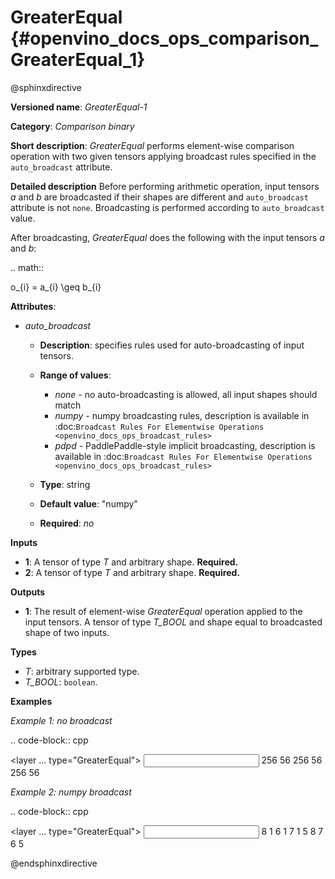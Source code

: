 # GreaterEqual {#openvino_docs_ops_comparison_GreaterEqual_1}

@sphinxdirective


**Versioned name**: *GreaterEqual-1*

**Category**: *Comparison binary*

**Short description**: *GreaterEqual* performs element-wise comparison operation with two given 
tensors applying broadcast rules specified in the ``auto_broadcast`` attribute.

**Detailed description**
Before performing arithmetic operation, input tensors *a* and *b* are broadcasted if their shapes are 
different and ``auto_broadcast`` attribute is not ``none``. Broadcasting is performed according to ``auto_broadcast`` value.

After broadcasting, *GreaterEqual* does the following with the input tensors *a* and *b*:

.. math::

   o_{i} = a_{i} \geq b_{i}


**Attributes**:

* *auto_broadcast*

  * **Description**: specifies rules used for auto-broadcasting of input tensors.
  * **Range of values**:
  
    * *none* - no auto-broadcasting is allowed, all input shapes should match
    * *numpy* - numpy broadcasting rules, description is available in :doc:`Broadcast Rules For Elementwise Operations <openvino_docs_ops_broadcast_rules>`
    * *pdpd* - PaddlePaddle-style implicit broadcasting, description is available in :doc:`Broadcast Rules For Elementwise Operations <openvino_docs_ops_broadcast_rules>`
  
  * **Type**: string
  * **Default value**: "numpy"
  * **Required**: *no*

**Inputs**

* **1**: A tensor of type *T* and arbitrary shape. **Required.**
* **2**: A tensor of type *T* and arbitrary shape. **Required.**

**Outputs**

* **1**: The result of element-wise *GreaterEqual* operation applied to the input tensors. 
  A tensor of type *T_BOOL* and shape equal to broadcasted shape of two inputs.

**Types**

* *T*: arbitrary supported type.
* *T_BOOL*: ``boolean``.

**Examples**

*Example 1: no broadcast*

.. code-block:: cpp

   <layer ... type="GreaterEqual">
       <input>
           <port id="0">
               <dim>256</dim>
               <dim>56</dim>
           </port>
           <port id="1">
               <dim>256</dim>
               <dim>56</dim>
           </port>
       </input>
       <output>
           <port id="2">
               <dim>256</dim>
               <dim>56</dim>
           </port>
       </output>
   </layer>


*Example 2: numpy broadcast*

.. code-block:: cpp

   <layer ... type="GreaterEqual">
       <input>
           <port id="0">
               <dim>8</dim>
               <dim>1</dim>
               <dim>6</dim>
               <dim>1</dim>
           </port>
           <port id="1">
               <dim>7</dim>
               <dim>1</dim>
               <dim>5</dim>
           </port>
       </input>
       <output>
           <port id="2">
               <dim>8</dim>
               <dim>7</dim>
               <dim>6</dim>
               <dim>5</dim>
           </port>
       </output>
   </layer>


@endsphinxdirective


